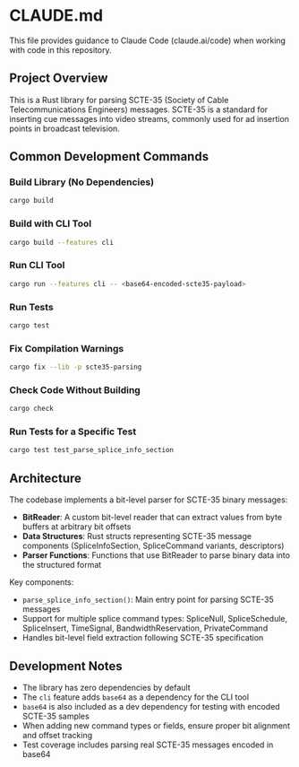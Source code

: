 # CLAUDE.md

This file provides guidance to Claude Code (claude.ai/code) when working with code in this repository.

## Project Overview

This is a Rust library for parsing SCTE-35 (Society of Cable Telecommunications Engineers) messages. SCTE-35 is a standard for inserting cue messages into video streams, commonly used for ad insertion points in broadcast television.

## Common Development Commands

### Build Library (No Dependencies)
```bash
cargo build
```

### Build with CLI Tool
```bash
cargo build --features cli
```

### Run CLI Tool
```bash
cargo run --features cli -- <base64-encoded-scte35-payload>
```

### Run Tests
```bash
cargo test
```

### Fix Compilation Warnings
```bash
cargo fix --lib -p scte35-parsing
```

### Check Code Without Building
```bash
cargo check
```

### Run Tests for a Specific Test
```bash
cargo test test_parse_splice_info_section
```

## Architecture

The codebase implements a bit-level parser for SCTE-35 binary messages:

- **BitReader**: A custom bit-level reader that can extract values from byte buffers at arbitrary bit offsets
- **Data Structures**: Rust structs representing SCTE-35 message components (SpliceInfoSection, SpliceCommand variants, descriptors)
- **Parser Functions**: Functions that use BitReader to parse binary data into the structured format

Key components:
- `parse_splice_info_section()`: Main entry point for parsing SCTE-35 messages
- Support for multiple splice command types: SpliceNull, SpliceSchedule, SpliceInsert, TimeSignal, BandwidthReservation, PrivateCommand
- Handles bit-level field extraction following SCTE-35 specification

## Development Notes

- The library has zero dependencies by default
- The `cli` feature adds `base64` as a dependency for the CLI tool
- `base64` is also included as a dev dependency for testing with encoded SCTE-35 samples
- When adding new command types or fields, ensure proper bit alignment and offset tracking
- Test coverage includes parsing real SCTE-35 messages encoded in base64